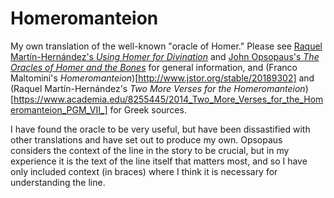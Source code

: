 # Homeromanteion
My own translation of the well-known "oracle of Homer." Please see [Raquel Martín-Hernández's _Using Homer for Divination_](https://research-bulletin.chs.harvard.edu/2014/03/28/using-homer-for-divination-homeromanteia-in-context/) and [John Opsopaus's _The Oracles of Homer and the Bones_](http://opsopaus.com/homer-bones.html) for general information, and (Franco Maltomini's _Homeromanteion_)[http://www.jstor.org/stable/20189302] and (Raquel Martín-Hernández's _Two More Verses for the Homeromanteion_)[https://www.academia.edu/8255445/2014_Two_More_Verses_for_the_Homeromanteion_PGM_VII_] for Greek sources.

I have found the oracle to be very useful, but have been dissastified with other translations and have set out to produce my own. Opsopaus considers the context of the line in the story to be crucial, but in my experience it is the text of the line itself that matters most, and so I have only included context (in braces) where I think it is necessary for understanding the line.
